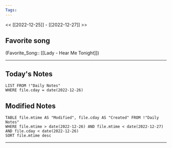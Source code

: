 ```yaml
---
Tags:
---
```

<< [[2022-12-25]] - [[2022-12-27]] >>
## Favorite song
(Favorite_Song:: [[Lady - Hear Me Tonight]])
___
## Today's Notes
```dataview
LIST FROM !"Daily Notes"
WHERE file.cday = date(2022-12-26)
```
## Modified Notes
```dataview
TABLE file.mtime AS "Modified", file.cday AS "Created" FROM !"Daily Notes" 
WHERE file.mtime > date(2022-12-26) AND file.mtime < date(2022-12-27) AND file.cday < date(2022-12-26)
SORT file.mtime desc
```
___
